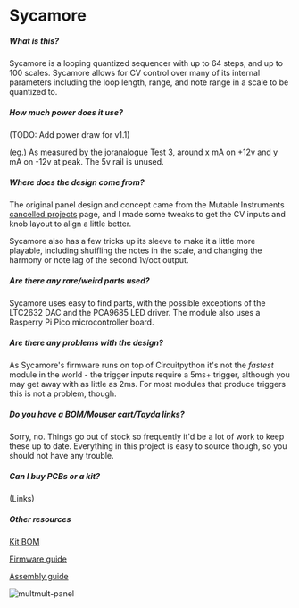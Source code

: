# Sycamore

##### What is this?

Sycamore is a looping quantized sequencer with up to 64 steps, and up to 100 scales. Sycamore allows for CV control over many of its internal parameters including the loop length, range, and note range in a scale to be quantized to.

##### How much power does it use?

(TODO: Add power draw for v1.1)

(eg.) As measured by the joranalogue Test 3, around x mA on +12v and y mA on -12v at peak. The 5v rail is unused.

##### Where does the design come from?

The original panel design and concept came from the Mutable Instruments [cancelled projects](https://pichenettes.github.io/mutable-instruments-documentation/trivia_and_history/cancelled_projects/) page, and I made some tweaks to get the CV inputs and knob layout to align a little better.

Sycamore also has a few tricks up its sleeve to make it a little more playable, including shuffling the notes in the scale, and changing the harmony or note lag of the second 1v/oct output.

##### Are there any rare/weird parts used?

Sycamore uses easy to find parts, with the possible exceptions of the LTC2632 DAC and the PCA9685 LED driver. The module also uses a Rasperry Pi Pico microcontroller board.

##### Are there any problems with the design?

As Sycamore's firmware runs on top of Circuitpython it's not the _fastest_ module in the world - the trigger inputs require a 5ms+ trigger, although you may get away with as little as 2ms. For most modules that produce triggers this is not a problem, though.

##### Do you have a BOM/Mouser cart/Tayda links?

Sorry, no. Things go out of stock so frequently it'd be a lot of work to keep these up to date. Everything in this project is easy to source though, so you should not have any trouble.

##### Can I buy PCBs or a kit?

(Links)

##### Other resources

[Kit BOM](BOM.md)

[Firmware guide](FIRMWARE.md)

[Assembly guide](ASSEMBLY.md)

![multmult-panel](images/panel.png)